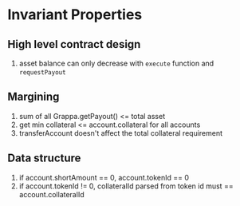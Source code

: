 # Invariant Properties

## High level contract design

1. asset balance can only decrease with `execute` function and `requestPayout`

## Margining

1. sum of all Grappa.getPayout() <= total asset 
2. get min collateral <= account.collateral for all accounts
3. transferAccount doesn't affect the total collateral requirement

## Data structure

1. if account.shortAmount == 0, account.tokenId == 0
2. if account.tokenId != 0, collateralId parsed from token id must == account.collateralId